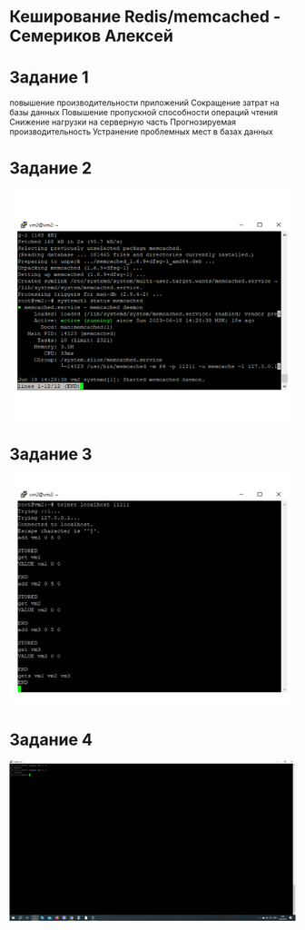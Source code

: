 # Кеширование Redis/memcached - Семериков Алексей

# Задание 1

повышение производительности приложений
Сокращение затрат на базы данных
Повышение пропускной способности операций чтения
Снижение нагрузки на серверную часть
Прогнозируемая производительность
Устранение проблемных мест в базах данных

# Задание 2

![memcached](https://github.com/olimp85/caching/blob/main/memcached%20runing.png)

# Задание 3

![telnet](https://github.com/olimp85/caching/blob/main/memcached%20telnet.jpg)

# Задание 4

![redis](https://github.com/olimp85/caching/blob/main/redis.jpg)

#
